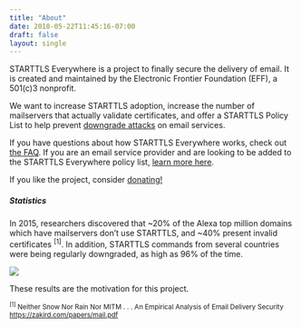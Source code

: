 ```yaml
---
title: "About"
date: 2018-05-22T11:45:16-07:00
draft: false
layout: single
---
```

STARTTLS Everywhere is a project to finally secure the delivery of email. It is created and maintained by the Electronic Frontier Foundation (EFF), a 501(c)3 nonprofit.

We want to increase STARTTLS adoption, increase the number of mailservers that actually validate certificates, and offer a STARTTLS Policy List to help prevent [downgrade attacks](/faq#how-can) on email services.

If you have questions about how STARTTLS Everywhere works, check out [the FAQ](/faq). If you are an email service provider and are looking to be added to the STARTTLS Everywhere policy list, [learn more here](/policy-list).

If you like the project, consider [donating!](https://supporters.eff.org/donate/)

<h5>Statistics</h5>

In 2015, researchers discovered that ~20% of the Alexa top million domains which have mailservers don’t use STARTTLS, and ~40% present invalid certificates <sup>[1]</sup>. In addition, STARTTLS commands from several countries were being regularly downgraded, as high as 96% of the time.

<img src="/images/about-stats.png">

These results are the motivation for this project.

<small><sup>[1]</sup> Neither Snow Nor Rain Nor MITM . . . An Empirical Analysis of Email Delivery Security https://zakird.com/papers/mail.pdf</small>
